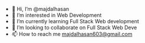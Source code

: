 - 👋 Hi, I’m @majdalhasan
- 👀 I’m interested in Web Development
- 🌱 I’m currently learning Full Stack Web development
- 💞️ I’m looking to collaborate on Full Stack Web Deve
- 📫 How to reach me majdalhasan603@gmail.com

<!---
majdalhasan/majdalhasan is a ✨ special ✨ repository because its `README.md` (this file) appears on your GitHub profile.
You can click the Preview link to take a look at your changes.
--->
